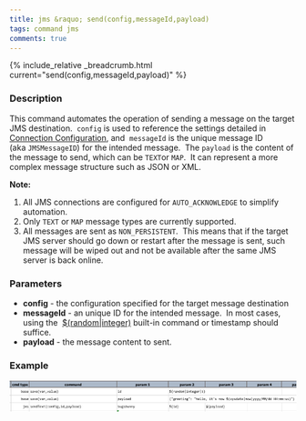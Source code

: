 ```yaml
---
title: jms &raquo; send(config,messageId,payload)
tags: command jms
comments: true
---
```

{% include_relative _breadcrumb.html current="send(config,messageId,payload)" %}


### Description
This command automates the operation of sending a message on the target JMS destination.  `config` is used to 
reference the settings detailed in [Connection Configuration](index.html#connection-configuration), and 
`messageId` is the unique message ID (aka `JMSMessageID`) for the intended message.  The `payload` is the content of 
the message to send, which can be `TEXT`or `MAP`.  It can represent a more complex message structure such as JSON or 
XML.

**Note:**
1.  All JMS connections are configured for `AUTO_ACKNOWLEDGE` to simplify automation.
2.  Only `TEXT` or `MAP` message types are currently supported.
3.  All messages are sent as `NON_PERSISTENT`.  This means that if the target JMS server should go down or restart 
    after the message is sent, such message will be wiped out and not be available after the same JMS server is back 
    online.


### Parameters
- **config** \- the configuration specified for the target message destination
- **messageId** \- an unique ID for the intended message.  In most cases, using the 
  [$(random|integer)](../../functions/random) built-in command or timestamp should suffice.
- **payload** \- the message content to sent.


### Example
![](image/send_01.png)
